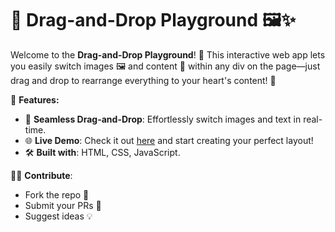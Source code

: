 # 🌟 Drag-and-Drop Playground 🖼️✨

Welcome to the **Drag-and-Drop Playground**! 🎉 This interactive web app lets you easily switch images 🖼️ and content 📝 within any div on the page—just drag and drop to rearrange everything to your heart's content! 🎨

🚀 **Features:**
- 🔄 **Seamless Drag-and-Drop**: Effortlessly switch images and text in real-time.
- 🌐 **Live Demo**: Check it out [here](https://drag-and-drop-90q7.onrender.com) and start creating your perfect layout!
- 🛠️ **Built with**: HTML, CSS, JavaScript.

👨‍💻 **Contribute**:
- Fork the repo 🍴
- Submit your PRs 🤝
- Suggest ideas 💡
